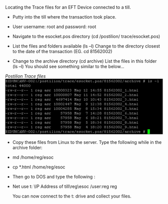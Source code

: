 Locating the Trace files for an EFT Device connected to a till.

-	Putty into the till where the transaction took place.
-	User username: root and password: root
- Navigate to the esocket.pos directory (cd /postilion/    trace/esocket.pos)

- List the files and folders available (ls –l)
	Change to the directory closest to the date of the transaction (EG. cd 81562002)

-  Change to the archive directory (cd archive)
 List the files in this folder (ls –l)
 You should see something similar to the below…

*Postilion Trace files*
![**Postilion Trace files**](tracefiles.jpg)

- Copy these files from Linux to the server. Type the following while in the archive folder:
-	md /home/reg/esoc
-	cp *.html /home/reg/esoc
-	Then go to DOS and type the following :
-	Net use t: \\IP Address of till\reg\esoc /user:reg reg

	You can now connect to the t: drive and collect your files.
